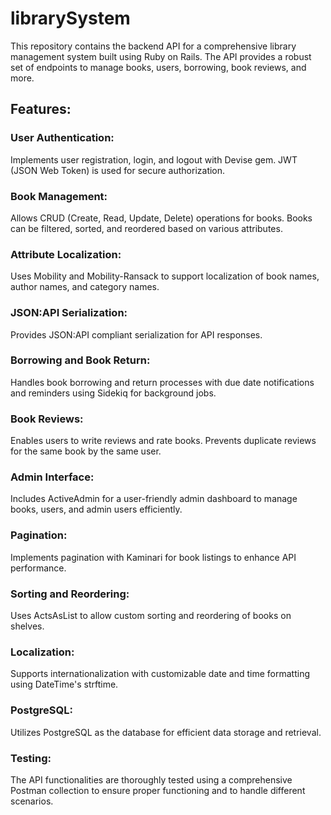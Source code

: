 # librarySystem
This repository contains the backend API for a comprehensive library management system built using Ruby on Rails. The API provides a robust set of endpoints to manage books, users, borrowing, book reviews, and more.
## Features:

### User Authentication: 
Implements user registration, login, and logout with Devise gem. JWT (JSON Web Token) is used for secure authorization.
### Book Management: 
Allows CRUD (Create, Read, Update, Delete) operations for books. Books can be filtered, sorted, and reordered based on various attributes.
### Attribute Localization:
Uses Mobility and Mobility-Ransack to support localization of book names, author names, and category names.
### JSON:API Serialization: 
Provides JSON:API compliant serialization for API responses.
### Borrowing and Book Return: 
Handles book borrowing and return processes with due date notifications and reminders using Sidekiq for background jobs.
### Book Reviews:
Enables users to write reviews and rate books. Prevents duplicate reviews for the same book by the same user.
### Admin Interface:
Includes ActiveAdmin for a user-friendly admin dashboard to manage books, users, and admin users efficiently.
### Pagination: 
Implements pagination with Kaminari for book listings to enhance API performance.
### Sorting and Reordering: 
Uses ActsAsList to allow custom sorting and reordering of books on shelves.
### Localization: 
Supports internationalization with customizable date and time formatting using DateTime's strftime.
### PostgreSQL:
 Utilizes PostgreSQL as the database for efficient data storage and retrieval.
### Testing:
The API functionalities are thoroughly tested using a comprehensive Postman collection to ensure proper functioning and to handle different scenarios.
